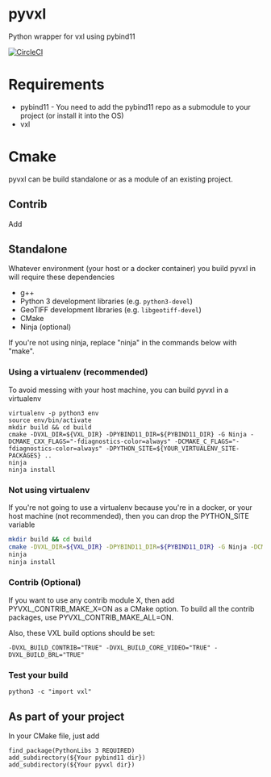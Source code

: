 # pyvxl
Python wrapper for vxl using pybind11

[![CircleCI](https://circleci.com/gh/VisionSystemsInc/pyvxl.svg?style=svg)](https://circleci.com/gh/VisionSystemsInc/pyvxl)

# Requirements

- pybind11 - You need to add the pybind11 repo as a submodule to your project (or install it into the OS)
- vxl

# Cmake

pyvxl can be build standalone or as a module of an existing project.

## Contrib
Add 

## Standalone

Whatever environment (your host or a docker container) you build pyvxl in will require these dependencies
- g++
- Python 3 development libraries (e.g. `python3-devel`)
- GeoTIFF development libraries (e.g. `libgeotiff-devel`)
- CMake
- Ninja (optional)

If you're not using ninja, replace "ninja" in the commands below with "make".

### Using a virtualenv (recommended)

To avoid messing with your host machine, you can build pyvxl in a virtualenv

```
virtualenv -p python3 env
source env/bin/activate
mkdir build && cd build
cmake -DVXL_DIR=${VXL_DIR} -DPYBIND11_DIR=${PYBIND11_DIR} -G Ninja -DCMAKE_CXX_FLAGS="-fdiagnostics-color=always" -DCMAKE_C_FLAGS="-fdiagnostics-color=always" -DPYTHON_SITE=${YOUR_VIRTUALENV_SITE-PACKAGES} ..
ninja
ninja install
```

### Not using virtualenv

If you're not going to use a virtualenv because you're in a docker, or your host machine (not recommended), then you can drop the PYTHON_SITE variable

```bash
mkdir build && cd build
cmake -DVXL_DIR=${VXL_DIR} -DPYBIND11_DIR=${PYBIND11_DIR} -G Ninja -DCMAKE_CXX_FLAGS="-fdiagnostics-color=always" -DCMAKE_C_FLAGS="-fdiagnostics-color=always" ..
ninja
ninja install
```

### Contrib (Optional)

If you want to use any contrib module X, then add PYVXL_CONTRIB_MAKE_X=ON as a CMake option. To build all the contrib packages, use PYVXL_CONTRIB_MAKE_ALL=ON.

Also, these VXL build options should be set:

```
-DVXL_BUILD_CONTRIB="TRUE" -DVXL_BUILD_CORE_VIDEO="TRUE" -DVXL_BUILD_BRL="TRUE" 
```

### Test your build

```
python3 -c "import vxl"
```

## As part of your project
In your CMake file, just add

```
find_package(PythonLibs 3 REQUIRED)
add_subdirectory(${Your pybind11 dir})
add_subdirectory(${Your pyvxl dir})
```

